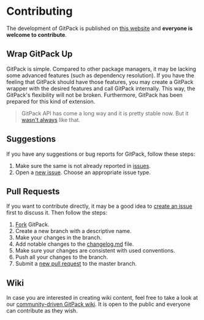 # Contributing

The development of GitPack is published on [this website](https://github.com/dominiksalvet/gitpack) and **everyone is welcome to contribute**.

## Wrap GitPack Up

GitPack is simple. Compared to other package managers, it may be lacking some advanced features (such as dependency resolution). If you have the feeling that GitPack should have those features, you may create a GitPack wrapper with the desired features and call GitPack internally. This way, the GitPack's flexibility will not be broken. Furthermore, GitPack has been prepared for this kind of extension.

> GitPack API has come a long way and it is pretty stable now. But it [wasn't always](https://github.com/dominiksalvet/gim) like that.

## Suggestions

If you have any suggestions or bug reports for GitPack, follow these steps:

1. Make sure the same is not already reported in [issues](https://github.com/dominiksalvet/gitpack/issues).
2. Open a [new issue](https://github.com/dominiksalvet/gitpack/issues/new/choose). Choose an appropriate issue type.

## Pull Requests

If you want to contribute directly, it may be a good idea to [create an issue](https://github.com/dominiksalvet/gitpack/issues/new/choose) first to discuss it. Then follow the steps:

1. [Fork](https://github.com/dominiksalvet/gitpack/fork) GitPack.
2. Create a new branch with a descriptive name.
3. Make your changes in the branch.
4. Add notable changes to the [changelog.md](changelog.md) file.
5. Make sure your changes are consistent with used conventions.
6. Push all your changes to the branch.
7. Submit a [new pull request](https://github.com/dominiksalvet/gitpack/pulls) to the master branch.

## Wiki

In case you are interested in creating wiki content, feel free to take a look at our [community-driven GitPack wiki](https://github.com/dominiksalvet/gitpack/wiki). It is open to the public and everyone can contribute as they wish.
